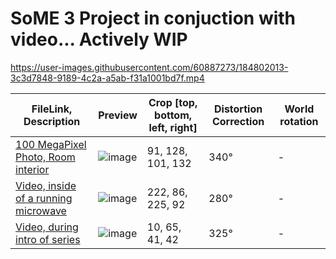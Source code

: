 # SoME 3 Project in conjuction with video... Actively WIP
https://user-images.githubusercontent.com/60887273/184802013-3c3d7848-9189-4c2a-a5ab-f31a1001bd7f.mp4

| FileLink, Description | Preview | Crop [top, bottom, left, right] |Distortion Correction|World rotation|
| ------------- | ------------- | ------------- | ------------- | ------------- |
| [100 MegaPixel Photo, Room interior](https://github.com/FrostKiwi/frostorama/releases/download/v0.1/photo00_room.JPG) | ![image](https://user-images.githubusercontent.com/60887273/184806199-00768057-0233-4a06-ab26-1f295aa2e54b.png)| 91, 128, 101, 132  |340°| - |
| [Video, inside of a running microwave](https://github.com/FrostKiwi/frostorama/releases/download/v0.1/video01_microwave.mp4) | ![image](https://user-images.githubusercontent.com/60887273/184810063-d060baf6-1815-4c92-99c0-b26fe12c7a74.png)|222, 86, 225, 92  |280°| - |
| [Video, during intro of series](https://github.com/FrostKiwi/frostorama/releases/download/v0.1/video00_intro.mp4) | ![image](https://user-images.githubusercontent.com/60887273/184812463-ddde536d-4641-48b8-bea7-8032c753a552.png)|10, 65, 41, 42  |325°| - |

